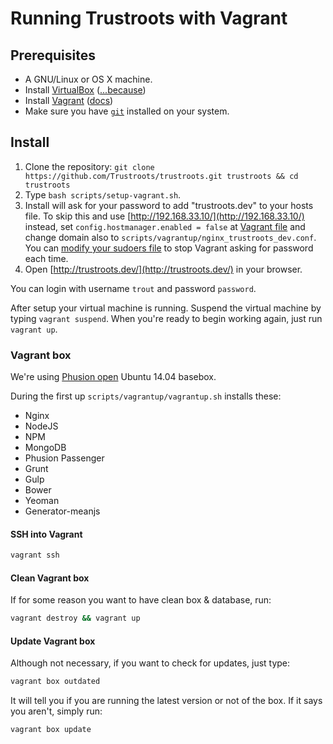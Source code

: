 # Running Trustroots with Vagrant

## Prerequisites
* A GNU/Linux or OS X machine.
* Install [VirtualBox](https://www.virtualbox.org/) ([...because](http://docs.vagrantup.com/v2/virtualbox))
* Install [Vagrant](https://www.vagrantup.com/) ([docs](https://docs.vagrantup.com/v2/installation/))
* Make sure you have [`git`](http://git-scm.com/) installed on your system.


## Install
1. Clone the repository: `git clone https://github.com/Trustroots/trustroots.git trustroots && cd trustroots`
2. Type `bash scripts/setup-vagrant.sh`.
3. Install will ask for your password to add "trustroots.dev" to your hosts file.
To skip this and use [http://192.168.33.10/](http://192.168.33.10/) instead,
set `config.hostmanager.enabled = false` at [Vagrant file](Vagrantfile) and change domain also to `scripts/vagrantup/nginx_trustroots_dev.conf`.
You can [modify your sudoers file](https://github.com/smdahlen/vagrant-hostmanager#passwordless-sudo)
to stop Vagrant asking for password each time.
4. Open [http://trustroots.dev/](http://trustroots.dev/) in your browser.

You can login with username `trout` and password `password`.

After setup your virtual machine is running. Suspend the virtual machine by typing `vagrant suspend`.
When you're ready to begin working again, just run `vagrant up`.

### Vagrant box
We're using [Phusion open](https://github.com/phusion/open-vagrant-boxes) Ubuntu 14.04 basebox.

During the first up `scripts/vagrantup/vagrantup.sh` installs these:
- Nginx
- NodeJS
- NPM
- MongoDB
- Phusion Passenger
- Grunt
- Gulp
- Bower
- Yeoman
- Generator-meanjs

#### SSH into Vagrant
```bash
vagrant ssh
```

#### Clean Vagrant box
If for some reason you want to have clean box & database, run:
```bash
vagrant destroy && vagrant up
```

#### Update Vagrant box
Although not necessary, if you want to check for updates, just type:
```bash
vagrant box outdated
```

It will tell you if you are running the latest version or not of the box. If it says you aren't, simply run:
```bash
vagrant box update
```

